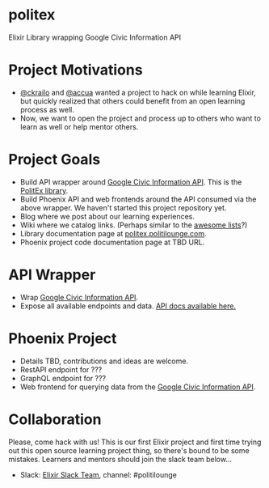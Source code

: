 # politex
Elixir Library wrapping Google Civic Information API

# Project Motivations
* [@ckrailo](https://github.com/ckrailo) and [@accua](https://github.com/accua) wanted a project to hack on while learning Elixir, but quickly realized that others could benefit from an open learning process as well.
* Now, we want to open the project and process up to others who want to learn as well or help mentor others.

# Project Goals
* Build API wrapper around [Google Civic Information API](https://developers.google.com/civic-information/). This is the [PolitEx library](https://github.com/politilounge/politex).
* Build Phoenix API and web frontends around the API consumed via the above wrapper. We haven't started this project repository yet.
* Blog where we post about our learning experiences.
* Wiki where we catalog links. (Perhaps similar to the [awesome lists](https://github.com/sindresorhus/awesome)?)
* Library documentation page at [politex.politilounge.com](http://politex.politilounge.com).
* Phoenix project code documentation page at TBD URL.

# API Wrapper
- Wrap [Google Civic Information API](https://developers.google.com/civic-information/).
- Expose all available endpoints and data. [API docs available here.](https://developers.google.com/civic-information/docs/v2/)

# Phoenix Project
- Details TBD, contributions and ideas are welcome.
- RestAPI endpoint for ???
- GraphQL endpoint for ???
- Web frontend for querying data from the [Google Civic Information API](https://developers.google.com/civic-information/).

# Collaboration
Please, come hack with us! This is our first Elixir project and first time trying out this open source learning project thing, so there's bound to be some mistakes. Learners and mentors should join the slack team below...
- Slack: [Elixir Slack Team](https://elixir-slackin.herokuapp.com/), channel: #politilounge
